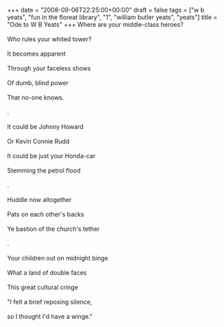 +++
date = "2008-09-06T22:25:00+00:00"
draft = false
tags = ["w b yeats", "fun in the floreat library", "1", "william butler yeats", "yeats"]
title = "Ode to W B Yeats"
+++
Where are your middle-class heroes?<br/><br/>Who rules your whited tower?<br/><br/>It becomes apparent<br/><br/>Through your faceless shows<br/><br/>Of dumb, blind power<br/><br/>That no-one knows.<br/><br/>.<br/><br/>It could be Johnny Howard<br/><br/>Or Kevin Connie Rudd<br/><br/>It could be just your Honda-car<br/><br/>Stemming the petrol flood<br/><br/>.<br/><br/>Huddle now altogether<br/><br/>Pats on each other's backs<br/><br/>Ye bastion of the church's tether<br/><br/>.<br/><br/>Your children out on midnight binge<br/><br/>What a land of double faces<br/><br/>This great cultural cringe<br/><br/>"I felt a brief reposing silence,<br/><br/>so I thought I'd have a winge."<div class="blogger-post-footer"><img width='1' height='1' src='https://blogger.googleusercontent.com/tracker/5693059957647979680-9136750500124439367?l=cosmiccowbell.blogspot.com' alt='' /></div>